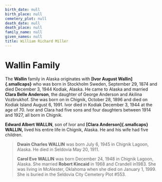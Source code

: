 ```yaml
---
birth_date: null
birth_place: null
cemetery_plot: null
death_date: null
death_place: null
family_name: null
given_names: null
title: William Richard Miller
---
```


# Wallin Family

The **Wallin** family in Alaska originates with **[Ivor
August Wallin]{.smallcaps}** who was born in Stockholm Sweden, September
29, 1874 and died December 3, 1944 Kodiak, Alaska. He came to Alaska and
married **Clara Belle Anderson**, the daughter of George
Anderson and Akilina Vozbrukhof. She was born on in Chignik, October 28,
1896 and died on Kodiak Island August 6, 1991. Ivor died in Kodiak
December 3, 1944 at the age of 70. Ivor and Clara had five sons and four
daughters between 1914 and 1927, all born in Chignik.

**Edward Albert WALLIN**, son of Ivor and **[Clara
Anderson]{.smallcaps} WALLIN,** lived his entire life in Chignik,
Alaska. He and his wife had five children.

> **Dwain Charles WALLIN** was born July 6, 1945 in
> Chignik Lagoon, Alaska. He died in Seldovia May 20, 1911.
>
> **Carol Eve WALLIN** was born December 24, 1948 in
> Chignik Lagoon, Alaska. She married **Robert Kincaid**
> in 1968 and Crandell in1983. She was living in McAlester, Oklahoma
> when she died on January 1, 1999. She is buried in the Seldovia City
> Cemetery Plot \#553.
